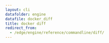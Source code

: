 ```yaml
---
layout: cli
datafolder: engine
datafile: docker_diff
title: docker diff
redirect_from:
  - /edge/engine/reference/commandline/diff/
---
```

